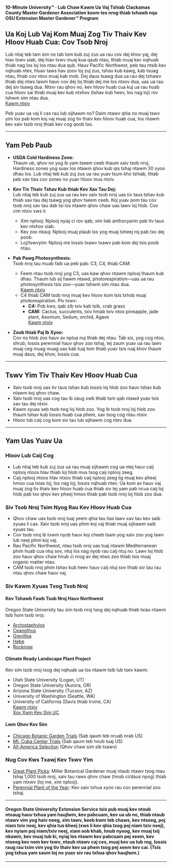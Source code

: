 #### 10-Minute University™ · Lub Chaw Kawm Ua Vaj Tshiab Clackamas County Master Gardener Association koom tes nrog thiab txhawb nqa OSU Extension Master Gardener™ Program

## Ua Koj Lub Vaj Kom Muaj Zog Tiv Thaiv Kev Hloov Huab Cua: Cov Tsob Nroj

Lub ntiaj teb tam sim no tab tom kub zuj zus ua rau cov dej khov yaj, dej hiav txwv siab, dej hiav txwv muaj kua qaub ntau, thiab muaj kev nqhuab thiab nag los loj los ntau dua qub. Hauv Pacific Northwest, peb tau ntsib kev nqhuab ntev, hluav taws hav zoov loj zuj zus, tshav kub kawg, kab tsuag ntau, thiab cov ntoo muaj kab mob. Dej daus tsawg dua ua rau dej txhawv thiab dej ntws tawm hauv cov dej loj thiab dej me los ntxov dua, uas ua rau dej siv tsawg dua. Ntxiv rau qhov no, kev hloov huab cua kuj ua rau huab cua hloov sai thiab muaj kev kub ntxhov (tshav kub heev, los nag loj) rov tshwm sim ntau dua.  
[Kawm ntxiv](https://blogs.oregonstate.edu/occri/oregon-climate-assessments/)

Peb yuav ua vaj li cas rau lub sijhawm no? Daim ntawv qhia no muaj tswv yim los pab kom koj vaj muaj zog tiv thaiv kev hloov huab cua, los ntawm kev xaiv tsob nroj thiab kev cog qoob loo.

---

## Yam Peb Paub

- **USDA Cold Hardiness Zone:**  
  Thaum ub, qhov no yog ib yam tseem ceeb thaum xaiv tsob nroj. Hardiness zones yog suav los ntawm qhov kub qis tshaj ntawm 30 xyoo dhau los. Lub ntiaj teb kub zuj zus ua rau yuav tsum kho tshiab, thiab peb xav tias cov zones no yuav hloov mus ntxiv.

- **Kev Tiv Thaiv Tshav Kub thiab Kev Xav Tau Dej:**  
  Lub ntiaj teb kub zuj zus ua rau kev xaiv tsob nroj uas tiv taus tshav kub thiab xav tau dej tsawg yog qhov tseem ceeb. Koj yuav pom tau cov tsob nroj xav tau dab tsi los ntawm qhov chaw uas lawv loj hlob. Cov cim ntxiv xws li:  
  - Xim nplooj: Nplooj nyiaj ci rov qab; xim liab anthocyanin pab tiv taus kev ntxhov siab.  
  - Kev zoo nkauj: Nplooj muaj plaub los yog muaj txheej roj pab txo dej poob.  
  - Loj/tswvyim: Nplooj me lossis txawv txawv pab kom dej tsis poob ntau.

- **Pab Pawg Photosynthesis:**  
  Tsob nroj tau muab faib ua peb pab: C3, C4, thiab CAM.  
  - Feem ntau tsob nroj yog C3, uas kaw qhov ntawm nplooj thaum kub dhau. Thaum lub sij hawm ntawd, photorespiration—uas ua rau photosynthesis tsis zoo—yuav tshwm sim ntau dua.  
    [Kawm ntxiv](https://ripe.illinois.edu/blog/difference-between-c3-and-c4-plants)  
  - C4 thiab CAM tsob nroj muaj kev hloov kom tsis txhob muaj photorespiration. Piv txwv:  
    - **C4:** Pob kws, qab zib txiv kab tsib, crab grass  
    - **CAM:** Cactus, succulents, txiv hmab txiv ntoo pineapple, jade plant, Aeonium, Sedum, orchid, Agave  
    [Kawm ntxiv](https://askabiologist.asu.edu/cam-plants)

- **Zaub thiab Paj Ib Xyoo:**  
  Cov no hlob zoo hauv av nplua nuj thiab dej ntau. Tab sis, yog cog ntoo, shrub, lossis perennial hauv qhov zoo tshaj, tej zaum yuav ua rau lawv muaj ceg muag muag uas kab tuaj tom thiab yuav tsis ruaj khov thaum muaj daus, dej khov, lossis cua.

---

## Tswv Yim Tiv Thaiv Kev Hloov Huab Cua

- Xaiv tsob nroj uas tiv taus tshav kub lossis loj hlob zoo hauv tshav kub ntawm koj qhov chaw.
- Xaiv tsob nroj uas cog tau ib zaug xwb thiab tom qab ntawd yuav tsis xav tau dej ntxiv.
- Kawm xyuas seb tsob twg loj hlob zoo. Yog ib tsob nroj loj hlob zoo thaum tshav kub lossis huab cua phem, xav txog cog ntau ntxiv.
- Hloov lub caij cog kom siv tau lub sijhawm cog ntev dua.

---

## Yam Uas Yuav Ua

### Hloov Lub Caij Cog

- Lub ntiaj teb kub zuj zus ua rau muaj sijhawm cog ua ntej hauv caij nplooj ntoos hlav thiab loj hlob mus txog caij nplooj zeeg.
- Caij nplooj ntoos hlav ntxov thiab caij nplooj zeeg lig muaj kev pheej hmoo cua txias loj, los nag loj, lossis nqhuab ntev. Ua kom av hauv vaj muaj zog tiv thaiv kev hloov huab cua thiab siv tej yam pab ncua caij loj hlob pab txo qhov kev pheej hmoo thiab pab tsob nroj loj hlob zoo dua.

### Siv Tsob Nroj Tsim Nyog Rau Kev Hloov Huab Cua

- Qhov chaw uas tsob nroj tuaj yeem qhia tau tias lawv xav tau kev saib xyuas li cas. Xaiv tsob nroj uas phim koj vaj thiab muaj sijhawm saib xyuas tau.
- Cov tsob nroj ib txwm nyob hauv koj cheeb tsam yog xaiv zoo yog lawv lub neej phim koj vaj.
- Rau Pacific Northwest, ntau tsob nroj uas tuaj ntawm Mediterranean phim huab cua ntuj sov, ntuj los nag nyob rau caij ntuj no. Lawv loj hlob zoo hauv qhov chaw hnub ci nrog av dej ntws zoo thiab tsis muaj organic matter ntau.
- CAM tsob nroj phim tshav kub heev hauv caij ntuj sov thiab siv tau rau ntau qhov chaw hauv vaj.

### Siv Kawm Xyuas Txog Tsob Nroj

#### Kev Tshawb Fawb Tsob Nroj Hauv Northwest

Oregon State University tau sim tsob nroj txog dej nqhuab thiab txias ntawm tsib hom tsob nroj:

- [Arctostaphylos](https://agsci.oregonstate.edu/arctostaphylos-manzanita-evaluation-western-oregon)
- [Ceanothus](https://agsci.oregonstate.edu/ceanothus-evaluation-landscapes-western-oregon)
- [Grevillea](https://agsci.oregonstate.edu/evaluating-grevillea-western-oregon)
- [Hebe](https://agsci.oregonstate.edu/hebe-landscape-evaluation)
- [Rockrose](https://agsci.oregonstate.edu/rockrose-cistus-spp-and-halimium-spp-evaluation-western-oregon)

#### Climate Ready Landscape Plant Project

Kev sim tsob nroj txog dej nqhuab ua los ntawm tsib lub tsev kawm:

- Utah State University (Logan, UT)
- Oregon State University (Aurora, OR)
- Arizona State University (Tucson, AZ)
- University of Washington (Seattle, WA)
- University of California (Davis thiab Irvine, CA)  
  [Kawm ntxiv](https://botanicgardens.uw.edu/science-conservation/climate-ready-plants/)  
  [Xov Xwm Kev Sim UC](https://ucanr.edu/sites/UCLPIT/)

#### Lwm Qhov Kev Sim

- [Chicago Botanic Garden Trials](https://my.chicagobotanic.org/category/science_conservation/plant_evaluation/) (Sab qaum teb nruab nrab US)
- [Mt. Cuba Center Trials](https://mtcubacenter.org/research/trial-garden/) (Sab qaum teb hnub tuaj US)
- [All-America Selection](https://all-americaselections.org/about-aas-winners/) (Qhov chaw sim sib txawv)

### Nug Cov Kws Txawj Kev Tswv Yim

- [Great Plant Picks](https://greatplantpicks.org/): Miller Botanical Gardener muaj ntaub ntawv txog ntau tshaj 1,000 tsob nroj, xaiv tau raws qhov chaw (hnub ci/daus npog) thiab yam ntxwv (loj me, xim nplooj).
- [Perennial Plant of the Year](https://perennialplant.org/page/PPOY): Kev xaiv txhua xyoo rau cov perennial zoo tshaj.

---

#### Oregon State University Extension Service tsis pub muaj kev ntxub ntxaug hauv txhua yam haujlwm, kev pabcuam, kev ua ub no, thiab ntaub ntawv vim yog haiv neeg, xim tawv, keeb kwm teb chaws, kev ntseeg, poj niam txiv neej, kev qhia tus kheej (xws li kev qhia txog poj niam txiv neej), kev nyiam poj niam/txiv neej, xiam oob khab, hnub nyoog, kev muaj txij nkawm, kev muaj tub ki, nyiaj los ntawm kev pabcuam pej xeem, kev ntseeg kev nom kev tswv, ntaub ntawv caj ces, muaj kev ua tub rog, lossis raug rau txim vim yog tiv thaiv kev ua phem txog pej xeem kev cai. (Tsis yog txhua yam saum toj no yuav siv rau txhua qhov haujlwm.)
---